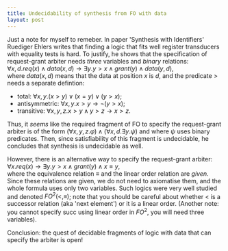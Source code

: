 ```yaml
---
title: Undecidability of synthesis from FO with data
layout: post
---
```


Just a note for myself to remeber.
In paper 'Synthesis with Identifiers' Ruediger Ehlers writes that
finding a logic that fits well register transducers with equality tests is hard.
To justify, he shows that the specification of request-grant arbiter needs _three_ variables
and _binary_ relations:  
$\forall x,d. req(x) \land data(x,d) \rightarrow \exists y. y>x \land grant(y) \land data(y,d)$,  
where $data(x,d)$ means that the data at position $x$ is $d$, and the predicate $>$ needs a separate defintion:

- total: $\forall x,y. (x>y) \vee (x=y) \vee (y>x)$;
- antisymmetric: $\forall x,y. x>y \rightarrow \neg (y>x)$;
- transitive: $\forall x,y,z. x>y \land y>z \rightarrow x>z$.

Thus, it _seems_ like the required fragment of FO to specify the request-grant arbiter
is of the form $(\forall x,y,z. \varphi) \land (\forall x,d.\exists y.\psi)$
and where $\psi$ uses binary predicates.
Then, since satisfiability of this fragment is undecidable,
he concludes that synthesis is undecidable as well.

However, there is an alternative way to specify the request-grant arbiter:  
$\forall x. req(x) \rightarrow \exists y. y>x \land grant(y) \land x \equiv y$,  
where the equivalence relation $\equiv$ and the linear order relation are _given_.
Since these relations are given, we do not need to axiomatise them, and
the whole formula uses only two variables.
Such logics were very well studied and denoted $FO^2(<,\equiv)$;
note that you should be careful about whether $<$ is a successor relation (aka 'next element') <!---->
or it is a linear order.
(Another note: you cannot specify succ using linear order in $FO^2$, you will need three variables).

Conclusion:
the quest of decidable fragments of logic with data that can specify the arbiter is open!


